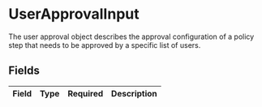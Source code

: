 # UserApprovalInput

The user approval object describes the approval configuration of a policy step that needs to be approved by a specific list of users.


## Fields

| Field       | Type        | Required    | Description |
| ----------- | ----------- | ----------- | ----------- |